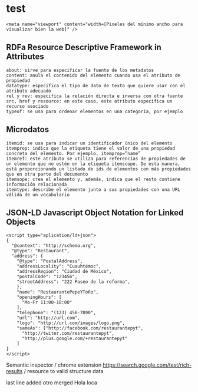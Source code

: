 # test

```
<meta name="viewport" content="width=[Pixeles del mínimo ancho para visualizar bien la web]" />
```

## RDFa Resource Descriptive Framework in Attributes

```
about: sirve para especificar la fuente de los metadatos
content: anula el contenido del elemento cuando usa el atributo de propiedad
datatype: especifica el tipo de dato de texto que quiere usar con el atributo adecuado
rel y rev: especifica la relación directa e inversa con otra fuente
src, href y resource: en este caso, este atributo especifica un recurso asociado
typeof: se usa para ordenar elementos en una categoría, por ejemplo
```

## Microdatos

```
itemid: se usa para indicar un identificador único del elemento
itemprop: indica que la etiqueta tiene el valor de una propiedad concreta del elemento. Por ejemplo, itemprop=”name”
itemref: este atributo se utiliza para referencias de propiedades de un elemento que no estén en la etiqueta itemscope. De esta manera, está proporcionando un listado de ids de elementos con más propiedades que en otra parte del documento
itemsope: crea el elemento y, además, indica que el resto contiene información relacionada
itemtype: describe el elemento junto a sus propiedades con una URL válida de un vocabulario
```

## JSON-LD Javascript Object Notation for Linked Objects

```
<script type="aplication/ld+json">
{
  "@context": "http://schema.org",
  "@type": "Restaurant",
  "address": {
    "@type": "PostalAddress",
    "addressLocality": "Cuauhtémoc",
    "addressRegion": "Ciudad de México",
    "postalCode": "123456",
    "streetAddress": "222 Paseo de la reforma",
    },
    "name": "RestaurantePepeYToño",
    "openingHours": [
      "Mo-Fr 11:00-18:00"
    ],
    "telephone": "(123) 456-7890",
    "url": "http://url.com",
    "logo": "http://url.com/images/logo.png",
    "sameAs": ["http://facebook.com/restaurantepyt",
      "http://twiter.com/restaurantepyt",
      "http://plus.google.com/+restaurantepyt"
    ]
}
</script>
```

Semantic inspector / chrome extension
https://search.google.com/test/rich-results / resource to valid structure data

last line added
otro
merged
Hola
loca
